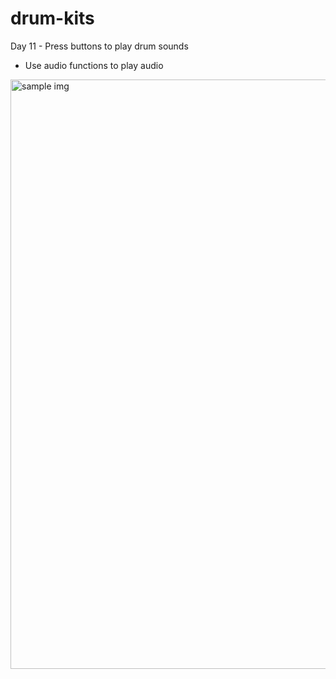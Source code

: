 # drum-kits
Day 11 - Press buttons to play drum sounds

- Use audio functions to play audio

<img width="943" alt="sample img" src="https://github.com/JJunny0109/sound-effects/assets/104947994/68a59388-0491-4d90-8229-c9b7e91d53c4">